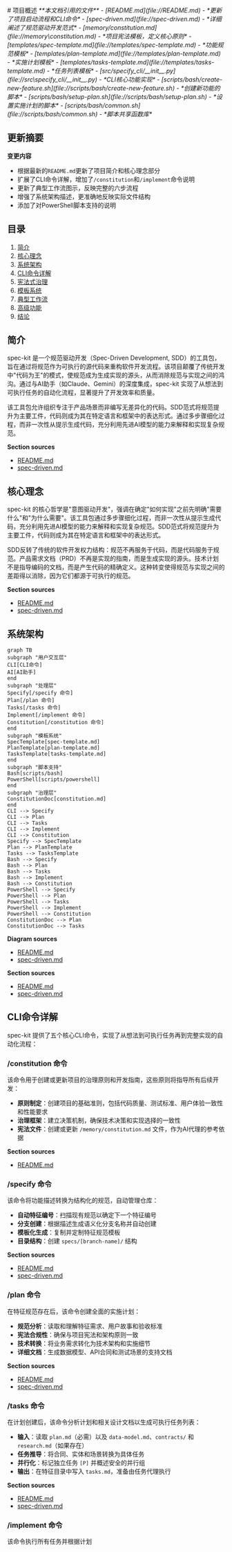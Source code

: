 <docs>
# 项目概述

<cite>
**本文档引用的文件**  
- [README.md](file://README.md) - *更新了项目启动流程和CLI命令*
- [spec-driven.md](file://spec-driven.md) - *详细阐述了规范驱动开发范式*
- [memory/constitution.md](file://memory\constitution.md) - *项目宪法模板，定义核心原则*
- [templates/spec-template.md](file://templates/spec-template.md) - *功能规范模板*
- [templates/plan-template.md](file://templates/plan-template.md) - *实施计划模板*
- [templates/tasks-template.md](file://templates/tasks-template.md) - *任务列表模板*
- [src/specify_cli/__init__.py](file://src\specify_cli/__init__.py) - *CLI核心功能实现*
- [scripts/bash/create-new-feature.sh](file://scripts/bash/create-new-feature.sh) - *创建新功能的脚本*
- [scripts/bash/setup-plan.sh](file://scripts/bash/setup-plan.sh) - *设置实施计划的脚本*
- [scripts/bash/common.sh](file://scripts/bash/common.sh) - *脚本共享函数库*
</cite>

## 更新摘要
**变更内容**   
- 根据最新的`README.md`更新了项目简介和核心理念部分
- 扩展了CLI命令详解，增加了`/constitution`和`/implement`命令说明
- 更新了典型工作流图示，反映完整的六步流程
- 增强了系统架构描述，更准确地反映实际文件结构
- 添加了对PowerShell脚本支持的说明

## 目录
1. [简介](#简介)
2. [核心理念](#核心理念)
3. [系统架构](#系统架构)
4. [CLI命令详解](#cli命令详解)
5. [宪法式治理](#宪法式治理)
6. [模板系统](#模板系统)
7. [典型工作流](#典型工作流)
8. [高级功能](#高级功能)
9. [结论](#结论)

## 简介

spec-kit 是一个规范驱动开发（Spec-Driven Development, SDD）的工具包，旨在通过将规范作为可执行的源代码来重构软件开发流程。该项目颠覆了传统开发中"代码为王"的模式，使规范成为生成实现的源头，从而消除规范与实现之间的鸿沟。通过与AI助手（如Claude、Gemini）的深度集成，spec-kit 实现了从想法到可执行任务的自动化流程，显著提升了开发效率和质量。

该工具包允许组织专注于产品场景而非编写无差异化的代码。SDD范式将规范提升为主要工件，代码则成为其在特定语言和框架中的表达形式。通过多步骤细化过程，而非一次性从提示生成代码，充分利用先进AI模型的能力来解释和实现复杂规范。

**Section sources**
- [README.md](file://README.md#L1-L50)
- [spec-driven.md](file://spec-driven.md#L1-L50)

## 核心理念

spec-kit 的核心哲学是"意图驱动开发"，强调在确定"如何实现"之前先明确"需要什么"和"为什么需要"。该工具包通过多步骤细化过程，而非一次性从提示生成代码，充分利用先进AI模型的能力来解释和实现复杂规范。SDD范式将规范提升为主要工件，代码则成为其在特定语言和框架中的表达形式。

SDD反转了传统的软件开发权力结构：规范不再服务于代码，而是代码服务于规范。产品需求文档（PRD）不再是实现的指南，而是生成实现的源头。技术计划不是指导编码的文档，而是产生代码的精确定义。这种转变使得规范与实现之间的差距得以消除，因为它们都源于可执行的规范。

**Section sources**
- [README.md](file://README.md#L100-L150)
- [spec-driven.md](file://spec-driven.md#L100-L200)

## 系统架构

```mermaid
graph TB
subgraph "用户交互层"
CLI[CLI命令]
AI[AI助手]
end
subgraph "处理层"
Specify[/specify 命令]
Plan[/plan 命令]
Tasks[/tasks 命令]
Implement[/implement 命令]
Constitution[/constitution 命令]
end
subgraph "模板系统"
SpecTemplate[spec-template.md]
PlanTemplate[plan-template.md]
TasksTemplate[tasks-template.md]
end
subgraph "脚本支持"
Bash[scripts/bash]
PowerShell[scripts/powershell]
end
subgraph "治理层"
ConstitutionDoc[constitution.md]
end
CLI --> Specify
CLI --> Plan
CLI --> Tasks
CLI --> Implement
CLI --> Constitution
Specify --> SpecTemplate
Plan --> PlanTemplate
Tasks --> TasksTemplate
Bash --> Specify
Bash --> Plan
Bash --> Tasks
Bash --> Implement
Bash --> Constitution
PowerShell --> Specify
PowerShell --> Plan
PowerShell --> Tasks
PowerShell --> Implement
PowerShell --> Constitution
ConstitutionDoc --> Plan
ConstitutionDoc --> Tasks
```

**Diagram sources**
- [README.md](file://README.md#L200-L300)
- [spec-driven.md](file://spec-driven.md#L300-L400)

**Section sources**
- [README.md](file://README.md#L200-L300)
- [spec-driven.md](file://spec-driven.md#L300-L400)

## CLI命令详解

spec-kit 提供了五个核心CLI命令，实现了从想法到可执行任务再到完整实现的自动化流程：

### /constitution 命令

该命令用于创建或更新项目的治理原则和开发指南，这些原则将指导所有后续开发：

- **原则制定**：创建项目的基础准则，包括代码质量、测试标准、用户体验一致性和性能要求
- **治理框架**：建立决策机制，确保技术决策和实现选择的一致性
- **宪法文件**：创建或更新 `/memory/constitution.md` 文件，作为AI代理的参考依据

**Section sources**
- [README.md](file://README.md#L250-L260)

### /specify 命令

该命令将功能描述转换为结构化的规范，自动管理仓库：

- **自动特征编号**：扫描现有规范以确定下一个特征编号
- **分支创建**：根据描述生成语义化分支名称并自动创建
- **模板化生成**：复制并定制特征规范模板
- **目录结构**：创建 `specs/[branch-name]/` 结构

**Section sources**
- [README.md](file://README.md#L300-L350)
- [spec-driven.md](file://spec-driven.md#L400-L450)

### /plan 命令

在特征规范存在后，该命令创建全面的实施计划：

- **规范分析**：读取和理解特征需求、用户故事和验收标准
- **宪法合规性**：确保与项目宪法和架构原则一致
- **技术转换**：将业务需求转化为技术架构和实施细节
- **详细文档**：生成数据模型、API合同和测试场景的支持文档

**Section sources**
- [README.md](file://README.md#L350-L400)
- [spec-driven.md](file://spec-driven.md#L450-L500)

### /tasks 命令

在计划创建后，该命令分析计划和相关设计文档以生成可执行任务列表：

- **输入**：读取 `plan.md`（必需）以及 `data-model.md`、`contracts/` 和 `research.md`（如果存在）
- **任务推导**：将合同、实体和场景转换为具体任务
- **并行化**：标记独立任务 `[P]` 并概述安全的并行组
- **输出**：在特征目录中写入 `tasks.md`，准备由任务代理执行

**Section sources**
- [README.md](file://README.md#L400-L450)
- [spec-driven.md](file://spec-driven.md#L500-L550)

### /implement 命令

该命令执行所有任务并根据计划